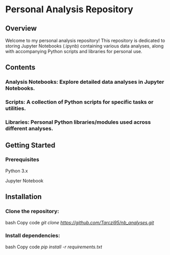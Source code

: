 # Personal Analysis Repository

## Overview
Welcome to my personal analysis repository! This repository is dedicated to storing Jupyter Notebooks (.ipynb) containing various data analyses, along with accompanying Python scripts and libraries for personal use.

## Contents

### Analysis Notebooks: Explore detailed data analyses in Jupyter Notebooks.

### Scripts: A collection of Python scripts for specific tasks or utilities.

### Libraries: Personal Python libraries/modules used across different analyses.

## Getting Started
### Prerequisites

Python 3.x

Jupyter Notebook

## Installation
### Clone the repository:

bash
Copy code
*git clone https://github.com/Tarczi95/nb_analyses.git*

### Install dependencies:

bash
Copy code
*pip install -r requirements.txt*
